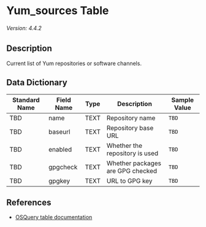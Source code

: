 # Yum_sources Table
###### Version: 4.4.2

## Description
Current list of Yum repositories or software channels.

## Data Dictionary
|Standard Name|Field Name|Type|Description|Sample Value|
|---|---|---|---|---|
|TBD|name|TEXT|Repository name|`TBD`|
|TBD|baseurl|TEXT|Repository base URL|`TBD`|
|TBD|enabled|TEXT|Whether the repository is used|`TBD`|
|TBD|gpgcheck|TEXT|Whether packages are GPG checked|`TBD`|
|TBD|gpgkey|TEXT|URL to GPG key|`TBD`|

## References
* [OSQuery table documentation](https://osquery.io/schema/current#yum_sources)
